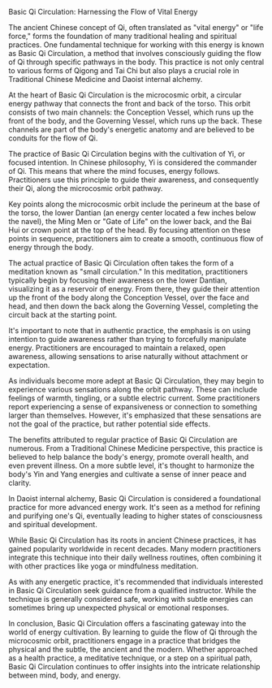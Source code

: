 Basic Qi Circulation: Harnessing the Flow of Vital Energy

The ancient Chinese concept of Qi, often translated as "vital energy" or "life force," forms the foundation of many traditional healing and spiritual practices. One fundamental technique for working with this energy is known as Basic Qi Circulation, a method that involves consciously guiding the flow of Qi through specific pathways in the body. This practice is not only central to various forms of Qigong and Tai Chi but also plays a crucial role in Traditional Chinese Medicine and Daoist internal alchemy.

At the heart of Basic Qi Circulation is the microcosmic orbit, a circular energy pathway that connects the front and back of the torso. This orbit consists of two main channels: the Conception Vessel, which runs up the front of the body, and the Governing Vessel, which runs up the back. These channels are part of the body's energetic anatomy and are believed to be conduits for the flow of Qi.

The practice of Basic Qi Circulation begins with the cultivation of Yi, or focused intention. In Chinese philosophy, Yi is considered the commander of Qi. This means that where the mind focuses, energy follows. Practitioners use this principle to guide their awareness, and consequently their Qi, along the microcosmic orbit pathway.

Key points along the microcosmic orbit include the perineum at the base of the torso, the lower Dantian (an energy center located a few inches below the navel), the Ming Men or "Gate of Life" on the lower back, and the Bai Hui or crown point at the top of the head. By focusing attention on these points in sequence, practitioners aim to create a smooth, continuous flow of energy through the body.

The actual practice of Basic Qi Circulation often takes the form of a meditation known as "small circulation." In this meditation, practitioners typically begin by focusing their awareness on the lower Dantian, visualizing it as a reservoir of energy. From there, they guide their attention up the front of the body along the Conception Vessel, over the face and head, and then down the back along the Governing Vessel, completing the circuit back at the starting point.

It's important to note that in authentic practice, the emphasis is on using intention to guide awareness rather than trying to forcefully manipulate energy. Practitioners are encouraged to maintain a relaxed, open awareness, allowing sensations to arise naturally without attachment or expectation.

As individuals become more adept at Basic Qi Circulation, they may begin to experience various sensations along the orbit pathway. These can include feelings of warmth, tingling, or a subtle electric current. Some practitioners report experiencing a sense of expansiveness or connection to something larger than themselves. However, it's emphasized that these sensations are not the goal of the practice, but rather potential side effects.

The benefits attributed to regular practice of Basic Qi Circulation are numerous. From a Traditional Chinese Medicine perspective, this practice is believed to help balance the body's energy, promote overall health, and even prevent illness. On a more subtle level, it's thought to harmonize the body's Yin and Yang energies and cultivate a sense of inner peace and clarity.

In Daoist internal alchemy, Basic Qi Circulation is considered a foundational practice for more advanced energy work. It's seen as a method for refining and purifying one's Qi, eventually leading to higher states of consciousness and spiritual development.

While Basic Qi Circulation has its roots in ancient Chinese practices, it has gained popularity worldwide in recent decades. Many modern practitioners integrate this technique into their daily wellness routines, often combining it with other practices like yoga or mindfulness meditation.

As with any energetic practice, it's recommended that individuals interested in Basic Qi Circulation seek guidance from a qualified instructor. While the technique is generally considered safe, working with subtle energies can sometimes bring up unexpected physical or emotional responses.

In conclusion, Basic Qi Circulation offers a fascinating gateway into the world of energy cultivation. By learning to guide the flow of Qi through the microcosmic orbit, practitioners engage in a practice that bridges the physical and the subtle, the ancient and the modern. Whether approached as a health practice, a meditative technique, or a step on a spiritual path, Basic Qi Circulation continues to offer insights into the intricate relationship between mind, body, and energy.